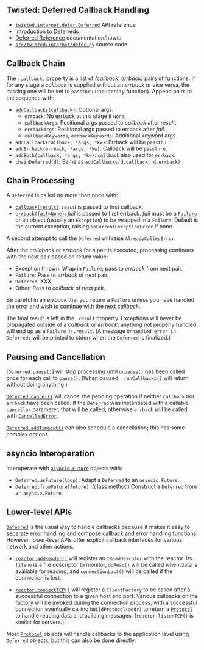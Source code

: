 Twisted: Deferred Callback Handling
-----------------------------------

- [`twisted.internet.defer.Deferred`][`Deferred`] API reference
- [Introduction to Deferreds][ht-deferintro]
- [Deferred Reference][ht-deferred] documentation/howto
- [`src/twisted/internet/defer.py`][gh-deferred] source code


Callback Chain
--------------

The `.callbacks` property is a list of _(callback, errback)_ pairs of
functions. If for any stage a _callback_ is supplied without an
_errback_ or vice versa, the missing one will be set to `passthru`
(the identity function). Append pairs to the sequence with:
- [`addCallbacks(callback)`]: Optional args:
  - `errback`: No errback at this stage if `None`.
  - `callbackArgs`: Positional args passed to _callback_ after
    _result_.
  - `errbackArgs`: Positional args passed to errback after _fail_.
  - `callbackKeywords`, `errbackKeywords`: Additional keyword args.
- `addCallback(callback, *args, *kw)`: Errback will be `passthu`.
- `addErrback(errback, *args, *kw)`: Callback will be `passthru`.
- `addBoth(callback, *args, *kw)`: `callback` also used for `errback`.
- `chainDeferred(d)`: Same as `addCallbacks(d.callback, d.errback)`.


Chain Processing
----------------

A `Deferred` is called no more than once with:
- [`callback(result)`]: _result_ is passed to first callback.
- [`errback(fail=None)`]: _fail_ is passed to first errback.
  _fail_ must be a [`Failure`] or an object (usually an `Exception`)
  to be wrapped in a `Failure`. Default is the current exception,
  raising `NoCurrentExceptionError` if none.

A second attempt to call the `Deferred` will raise `AlreadyCalledError`.

After the _callaback_ or _errback_ for a pair is executed, processing
continues with the next pair based on return value:
- Exception thrown: Wrap in `Failure`; pass to _errback_ from next pair.
- `Failure`: Pass to _errback_ of next pair.
- `Deferred`: XXX
- Other: Pass to _callback_ of next pair.

Be careful in an _errback_ that you return a `Failure` unless you have
handled the error and wish to continue with the next _callback_.

The final result is left in the `.result` property. Exceptions will
never be propagated outside of a _callback_ or _errback_; anything not
properly handled will end up as a `Failure` in `.result`. (A message
`Unhandled error in Deferred:` will be printed to stderr when the
`Deferred` is finalized.)


Pausing and Cancellation
------------------------

[`Deferred.pause()`] will stop processing until `unpause()` has been
called once for each call to `pause()`. (When paused,
`_runCallbacks()` will return without doing anything.)

[`Deferred.cancel()`] will cancel the pending operation if neither
`callback` nor `errback` have been called. If the `Deferred` was
instantiated with a callable `canceller` parameter, that will be
called, otherwise `errback` will be called with [`CancelledError`].

[`Deferred.addTimeout()`] can also schedule a cancellation; this has
some complex options.


asyncio Interoperation
-----------------------

Interoperate with [`asyncio.Future`] objects with:
- `Deferred.asFuture(loop)`: Adapt a `Deferred` to an `asyncio.Future`.
- `Deferred.fromFuture(future)`: (class method)
  Construct a `Deferred` from an `asyncio,Future`.


Lower-level APIs
----------------

[`Deferred`] is the usual way to handle callbacks because it
makes it easy to separate error handling and compose callback and
error handling functions. However, lower-level APIs offer explicit
callback interfaces for various network and other actions.

* [`reactor.addReader()`] will register an `IReadDescptor` with the
  reactor. Its `fileno` is a file descriptor to monitor, `doRead()`
  will be called when data is available for reading, and
  `connectionLost()` will be called if the connection is lost.

* [`reactor.connectTCP()`] will register a `ClientFactory` to be
  called after a successful connection to a given host and port.
  Various callbacks on the factory will be invoked during the
  connection process, with a successful connection eventually calling
  `buildProtocol(addr)` to return a [`Protocol`] to handle reading
  data and building messages. (`reactor.listenTCP()` is similar for
  servers.)

Most [`Protocol`] objects will handle callbacks to the application
level using `Deferred` objects, but this can also be done directly.



[`CancelledError`]: https://twistedmatrix.com/documents/current/api/twisted.internet.defer.CancelledError.html
[`Deferred.addTimeout()`]: https://twistedmatrix.com/documents/current/api/twisted.internet.defer.Deferred.html#addTimeout
[`Deferred.cancel()`]: https://twistedmatrix.com/documents/current/api/twisted.internet.defer.Deferred.html#cancel
[`Deferred`]: https://twistedmatrix.com/documents/current/api/twisted.internet.defer.Deferred.html
[`Failure`]: https://twistedmatrix.com/documents/current/api/twisted.python.failure.Failure.html
[`Protocol`]: https://twistedmatrix.com/documents/current/api/twisted.internet.protocol.html
[`addCallbacks(callback)`]: https://twistedmatrix.com/documents/current/api/twisted.internet.defer.Deferred.html#addCallbacks
[`asyncio.Future`]: https://docs.python.org/3/library/asyncio-future.html#asyncio.Future
[`callback(result)`]: https://twistedmatrix.com/documents/current/api/twisted.internet.defer.Deferred.html#callback
[`errback(fail=None)`]: https://twistedmatrix.com/documents/current/api/twisted.internet.defer.Deferred.html#errback
[`reactor.addReader()`]: https://twistedmatrix.com/documents/current/api/twisted.internet.interfaces.IReactorFDSet.html#addReader
[`reactor.connectTCP()`]: https://twistedmatrix.com/documents/current/api/twisted.internet.interfaces.IReactorTCP.html#connectTCP
[gh-deferred]: https://github.com/twisted/twisted/blob/trunk/src/twisted/internet/defer.py
[ht-deferred]: https://twistedmatrix.com/documents/current/core/howto/defer.html
[ht-deferintro]: https://twistedmatrix.com/documents/current/core/howto/defer-intro.html
